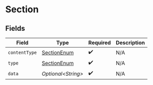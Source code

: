 # Section


## Fields

| Field                                                 | Type                                                  | Required                                              | Description                                           |
| ----------------------------------------------------- | ----------------------------------------------------- | ----------------------------------------------------- | ----------------------------------------------------- |
| `contentType`                                         | [SectionEnum](../../models/components/SectionEnum.md) | :heavy_check_mark:                                    | N/A                                                   |
| `type`                                                | [SectionEnum](../../models/components/SectionEnum.md) | :heavy_check_mark:                                    | N/A                                                   |
| `data`                                                | *Optional\<String>*                                   | :heavy_check_mark:                                    | N/A                                                   |